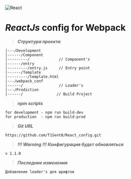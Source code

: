 ![React](https://cdn-images-1.medium.com/max/512/1*jA5lTgPRbyimsFNod7SlFQ.png)

# *ReactJs* config for Webpack

>***Структура проекта***

    |---/Development
    |------/Component
    |---------/             // Component's
    |------/entry
    |---------/entry.js     // Entry point
    |------/Template
    |---------/template.html
    |---/webpack_conf
    |------/                // Loader's
    |---/Prodiction
    |------/               // Build Project

>***npm scripts***

    for development - npm run build-dev
    for production  - npm run build-prod

>***Git URL***

    https://github.com/T1Sent0/React_config.git
    
    
>***!!! Warning !!! Конфигурация будет обновляться***

    v 1.1.0

>***Последние изменения***

    Добавление loader's для шрифтов

